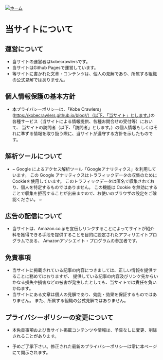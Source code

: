 [![ホーム](/blog/logo.002.png "Kobe Crawlers")](/blog)# 当サイトについて## 運営について- 当サイトの運営者はkobecrawlersです。- 当サイトはGithub Pagesで運営しています。- 等サイトに書かれた文章・コンテンツは、個人の見解であり、所属する組織の公式見解ではありません。## 個人情報保護の基本方針- 本プライバシーポリシーは、「Kobe Crawlers」(https://kobecrawlers.github.io/blog//）（以下、「当サイト」とします。)の各種サービス（当サイトによる情報提供、各種お問合せの受付等）において、 当サイトの訪問者（以下、「訪問者」とします。）の個人情報もしくはそれに準ずる情報を取り扱う際に、当サイトが遵守する方針を示したものです。## 解析ツールについて- ~ Google によるアクセス解析ツール「Googleアナリティクス」を利用しています。 この Google アナリティクスはトラフィックデータの収集のためにCookieを使用しています。 このトラフィックデータは匿名で収集されており、個人を特定するものではありません。 この機能は Cookie を無効にすることで収集を拒否することが出来ますので、お使いのブラウザの設定をご確認ください。  ~## 広告の配信について- 当サイトは、Amazon.co.jpを宣伝しリンクすることによってサイトが紹介料を獲得できる手段を提供することを目的に設定されたアフィリエイトプログラムである、 Amazonアソシエイト・プログラムの参加者です。## 免責事項- 当サイトに掲載されている記事の内容につきましては、正しい情報を提供することに務めてはおりますが、 提供している記事の内容及びリンク先からいかなる損失や損害などの被害が発生したとしても、当サイトでは責任を負いかねます。- 当サイトにある文章は個人の見解であり、効能・効果を保証するものではありません。 また、所属する組織の公式見解ではありません。## プライバシーポリシーの変更について- 本免責事項および当サイト掲載コンテンツや情報は、予告なしに変更、削除されることがあります。- 予めご了承下さい。修正された最新のプライバシーポリシーは常に本ページにて開示されます。
